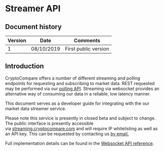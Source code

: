 # Streamer API

## Document history

<table>
	<thead> 
		<tr>
			<th>Version</th>
			<th>Date</th>
			<th>Comments</th>
		</tr>
	</thead>
	<tbody>
		<tr>
			<td>1</td>
			<td>08/10/2019</td>
			<td>First public version</td>
		</tr>
	</tbody>
</table>

## Introduction
CryptoCompare offers a number of different streaming and polling endpoints for requesting and subscribing to market data. REST requested may be performed via our [polling API](https://min-api.cryptocompare.com/). Streaming via websocket provides an alternative way of consuming our data in a reliable, low latency manner. 

This document serves as a developer guide for integrating with the our market data streamer service.

Please note this service is presently in closed beta and subject to change.
The public interface is presently accessible via [streaming.cryptocompare.com](streaming.cryptocompare.com) and will require IP whitelisting as well as an API key. This can be requested by contacting us [by email.](mailto:data@cryptocompare.com)

Full implementation details can be found in the [Websocket API reference](WS.md).
